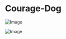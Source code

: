 # Courage-Dog

![Image](https://i.imgur.com/Hty3S08.png)

![Image](https://i.imgur.com/7DGmIVL.png)
